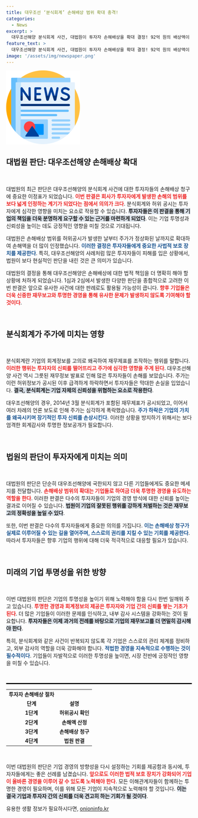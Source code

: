 ```yaml
---
title: 대우조선 ‘분식회계’ 손해배상 범위 확대 충격!
categories:
  - News
excerpt: >
  대우조선해양 분식회계 사건, 대법원이 투자자 손해배상을 확대 결정! 92억 원의 배상액이 인정되며 향후 소송에도 적용될 전망. 이 사건의 파장은 어디까지일지 궁금하다.
feature_text: >
  대우조선해양 분식회계 사건, 대법원이 투자자 손해배상을 확대 결정! 92억 원의 배상액이 인정되며 향후 소송에도 적용될 전망. 이 사건의 파장은 어디까지일지 궁금하다.
image: '/assets/img/newspaper.png'
---
```


<p><img src="/assets/img/newspaper.png" alt="kimp 속보" /></p>

<h2 data-ke-size="size26">대법원 판단: 대우조선해양 손해배상 확대</h2>

<p data-ke-size="size16">&nbsp;</p>

<p>대법원의 최근 판단은 대우조선해양의 분식회계 사건에 대한 투자자들의 손해배상 청구에 중요한 이정표가 되었습니다. <b><span style="color: #ee2323;">이번 판결은 회사가 투자자에게 발생한 손해의 범위를 보다 넓게 인정하는 계기가 되었다는 점에서 의의가 크다</span></b>. 분식회계와 허위 공시는 투자자에게 심각한 영향을 미치는 요소로 작용할 수 있습니다. <b><span style="background-color: #21538527;">투자자들은 이 판결을 통해 기업의 책임을 더욱 분명하게 요구할 수 있는 근거를 마련하게 되었다</span></b>. 이는 기업 투명성과 신뢰성을 높이는 데도 긍정적인 영향을 미칠 것으로 기대됩니다.</p>

<p>대법원은 손해배상 범위를 허위공시가 발생한 날부터 주가가 정상화된 날까지로 확대하여 손해액을 더 많이 인정했습니다. <b><span style="color: #1a5490;">이러한 결정은 투자자들에게 중요한 사법적 보호 장치를 제공한다</span></b>. 특히, 대우조선해양의 사례처럼 많은 투자자들이 피해를 입은 상황에서, 법원이 보다 현실적인 판단을 내린 것은 큰 의미가 있습니다.</p>

<p>대법원의 결정을 통해 대우조선해양은 손해배상에 대한 법적 책임을 더 명확히 해야 할 상황에 처하게 되었습니다. 1심과 2심에서 발생한 다양한 판단을 종합적으로 고려한 이번 판결은 앞으로 유사한 사건에 대한 판례로도 활용될 가능성이 큽니다. <b><span style="color: #ee2323;">향후 기업들은 더욱 신중한 재무보고와 투명한 경영을 통해 유사한 문제가 발생하지 않도록 기여해야 할 것이다</span></b>. </p>

<p data-ke-size="size16">&nbsp;</p>

<h2 data-ke-size="size26">분식회계가 주가에 미치는 영향</h2>

<p data-ke-size="size16">&nbsp;</p>

<p>분식회계란 기업의 회계정보를 고의로 왜곡하여 재무제표를 조작하는 행위를 말합니다. <b><span style="color: #ee2323;">이러한 행위는 투자자의 신뢰를 떨어뜨리고 주가에 심각한 영향을 주게 된다</span></b>. 대우조선해양 사건 역시 그릇된 재무정보 발표로 인해 많은 투자자들이 손해를 보았습니다. 주가는 이런 허위정보가 공시된 이후 급격하게 하락하면서 투자자들은 막대한 손실을 입었습니다. <b><span style="background-color: #21538527;">결국, 분식회계는 기업 자체의 신뢰성을 위협하는 요소로 작용한다</span></b>.</p>

<p>대우조선해양의 경우, 2014년 3월 분식회계가 포함된 재무제표가 공시되었고, 이어서 여러 차례의 언론 보도로 인해 주가는 심각하게 폭락했습니다. <b><span style="color: #1a5490;">주가 하락은 기업의 가치를 왜곡시키며 장기적인 투자 신뢰를 손상시킨다</span></b>. 이러한 상황을 방지하기 위해서는 보다 엄격한 회계감사와 투명한 정보공개가 필요합니다.</p>

<p data-ke-size="size16">&nbsp;</p>

<h2 data-ke-size="size26">법원의 판단이 투자자에게 미치는 의미</h2>

<p data-ke-size="size16">&nbsp;</p>

<p>대법원의 판단은 단순히 대우조선해양에 국한되지 않고 다른 기업들에게도 중요한 메세지를 전달합니다. <b><span style="color: #ee2323;">손해배상 범위의 확대는 기업들로 하여금 더욱 투명한 경영을 유도하는 역할을 한다</span></b>. 이러한 판결은 다수의 투자자들이 기업의 경영 방식에 대한 신뢰를 높이는 결과로 이어질 수 있습니다. <b><span style="background-color: #21538527;">법원이 기업의 잘못된 행위를 강하게 처벌하는 것은 재무보고의 정확성을 높일 수 있다</span></b>.</p>

<p>또한, 이번 판결은 다수의 투자자들에게 중요한 의의를 가집니다. <b><span style="color: #1a5490;">이는 손해배상 청구가 실제로 이루어질 수 있는 길을 열어주며, 스스로의 권리를 지킬 수 있는 기회를 제공한다</span></b>. 따라서 투자자들은 향후 기업의 행위에 대해 더욱 적극적으로 대응할 필요가 있습니다.</p>

<p data-ke-size="size16">&nbsp;</p>

<h2 data-ke-size="size26">미래의 기업 투명성을 위한 방향</h2>

<p data-ke-size="size16">&nbsp;</p>

<p>이번 대법원의 판단은 기업의 투명성을 높이기 위해 노력해야 함을 다시 한번 일깨워 주고 있습니다. <b><span style="color: #ee2323;">투명한 경영과 회계정보의 제공은 투자자와 기업 간의 신뢰를 쌓는 기초가 된다</span></b>. 더 많은 기업들이 이러한 문제를 인식하고, 내부 감사 시스템을 강화하는 것이 필요합니다. <b><span style="background-color: #21538527;">투자자들은 이제 과거의 전례를 바탕으로 기업의 재무보고를 더 면밀히 감시해야 한다</span></b>.</p>

<p>특히, 분식회계와 같은 사건이 반복되지 않도록 각 기업은 스스로의 관리 체계를 정비하고, 외부 감사의 역할을 더욱 강화해야 합니다. <b><span style="color: #1a5490;">적법한 경영을 지속적으로 수행하는 것이 필수적이다</span></b>. 기업들이 자발적으로 이러한 투명성을 높이면, 시장 전반에 긍정적인 영향을 미칠 수 있습니다.</p>

<p data-ke-size="size16">&nbsp;</p>

<hr style="border: 1px solid #000;"/>

<table style="width: 100%; border-collapse: collapse;">

<tr>
<td style="text-align: center; height: 17px;"><b>투자자 손해배상 절차</b></td>
</tr>
<tr>
<td style="text-align: center; height: 17px;"><b>단계</b></td>
<td style="text-align: center; height: 17px;"><b>설명</b></td>
</tr>
<tr>
<td style="text-align: center; height: 17px;"><b>1단계</b></td>
<td style="text-align: center; height: 17px;"><b>허위공시 확인</b></td>
</tr>
<tr>
<td style="text-align: center; height: 17px;"><b>2단계</b></td>
<td style="text-align: center; height: 17px;"><b>손해액 산정</b></td>
</tr>
<tr>
<td style="text-align: center; height: 17px;"><b>3단계</b></td>
<td style="text-align: center; height: 17px;"><b>손해배상 청구</b></td>
</tr>
<tr>
<td style="text-align: center; height: 17px;"><b>4단계</b></td>
<td style="text-align: center; height: 17px;"><b>법원 판결</b></td>
</tr>
</table>

<p data-ke-size="size16">&nbsp;</p>

<p>이번 대법원의 판단은 기업 경영의 방향성을 다시 설정하는 기회를 제공함과 동시에, 투자자들에게는 좋은 선례를 남겼습니다. <b><span style="color: #ee2323;">앞으로도 이러한 법적 보호 장치가 강화되어 기업이 올바른 경영을 이루어 갈 수 있도록 노력해야 한다</span></b>. 모든 이해관계자들이 함께하는 투명한 경영이 필요하며, 이를 위해 모든 기업이 지속적으로 노력해야 할 것입니다. <b><span style="background-color: #21538527;">이는 결국 기업과 투자자 간의 신뢰를 더욱 견고히 하는 기회가 될 것이다</span></b>.</p>
유용한 생활 정보가 필요하시다면, <a href="https://onioninfo.kr" rel="dofollow">onioninfo.kr</a>


